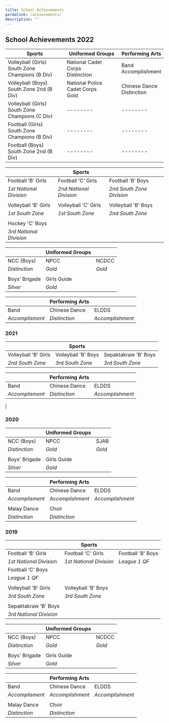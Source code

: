 ```yaml
---
title: School Achievements
permalink: /achievements/
description: ""
---
```

## **School Achievements 2022**

| **Sports** | **Uniformed Groups** |**Performing Arts**  |
| -------- | -------- | -------- |
| Volleyball (Girls)<br>South Zone Champions (B Div)     | National Cadet Corps<br>Distinction  | Band<br>Accomplishment | 
|Volleyball (Boys)<br>South Zone 2nd (B Div) | National Police Cadet Corps <br>Gold | Chinese Dance<br>Distinction
|Volleyball (Girls)<br>South Zone Champions (C Div) | -------- | -------- |
|Football (Girls)<br>South Zone Champions (B Div) | -------- | -------- |
|Football (Boys)<br>South Zone 2nd (B Div)| -------- | -------- |








| | **Sports** | |
| -------- | -------- | -------- |
| Football 'B' Girls    | Football 'C' Girls    | Football 'B' Boys | 
|*1st National Division* | *2nd National Division* | *2nd South Zone Division* |
| | | |
| Volleyball 'B' Girls | Volleyball 'C' Girls | Volleyball 'B' Boys |
| *1st South Zone* | *1st South Zone* | *2nd South Zone* |
| | | |
| Hockey 'C' Boys |
| *3rd National Division* |

| | **Uniformed Groups** | |
| -------- | -------- | -------- |
| NCC (Boys) | NPCC | NCDCC |
|*Distinction* | *Gold* | *Gold* |
| | | |
| Boys' Brigade | Girls Guide |
| *Silver* | *Gold* |

| | **Performing Arts** | |
| -------- | -------- | -------- |
| Band | Chinese Dance | ELDDS |
| *Accomplisment* | *Distinction* | *Accomplishment* |

### **2021**

| | **Sports** | |
| -------- | -------- | -------- |
| Volleyball 'B' Girls | Volleyball 'B' Boys | Sepaktakraw 'B' Boys |
| *2nd South Zone* | *3rd South Zone* | *3rd South Zone* |

| | **Performing Arts** | |
| -------- | -------- | -------- |
| Band | Chinese Dance | ELDDS |
| *Accomplisment* | *Distinction* | *Accomplishment*
|

### **2020**

| | **Uniformed Groups** | |
| -------- | -------- | -------- |
| NCC (Boys) | NPCC | SJAB |
|*Distinction* | *Gold* | *Gold* |
| | | |
| Boys' Brigade | Girls Guide |
| *Silver* | *Gold* |

| | **Performing Arts** | |
| -------- | -------- | -------- |
| Band | Chinese Dance | ELDDS |
| *Accomplisment* | *Accomplishment* | *Accomplishment* |
| | | |
| Malay Dance | Choir |
| *Distinction* | *Distinction* |

### **2019**

| | **Sports** | |
| -------- | -------- | -------- |
| Football 'B' Girls    | Football 'C' Girls    | Football 'B' Boys | 
|*1st National Division* | *1st National Division* | *League 1 QF* |
| Football 'C' Boys | 
| *League 1 QF* |
| | | |
| Volleyball 'B' Girls | Volleyball 'B' Boys |
| *3rd South Zone* | *3rd South Zone* |
| | | |
| Sepaktakraw 'B' Boys |
| *3rd National Division* |

| | **Uniformed Groups** | |
| -------- | -------- | -------- |
| NCC (Boys) | NPCC | NCDCC |
|*Distinction* | *Gold* | *Gold* |
| | | |
| Boys' Brigade | Girls Guide |
| *Silver* | *Gold* |

| | **Performing Arts** | |
| -------- | -------- | -------- |
| Band | Chinese Dance | ELDDS |
| *Accomplisment* | *Accomplishment* | *Accomplishment* |
| | | |
| Malay Dance | Choir |
| *Distinction* | *Distinction* |